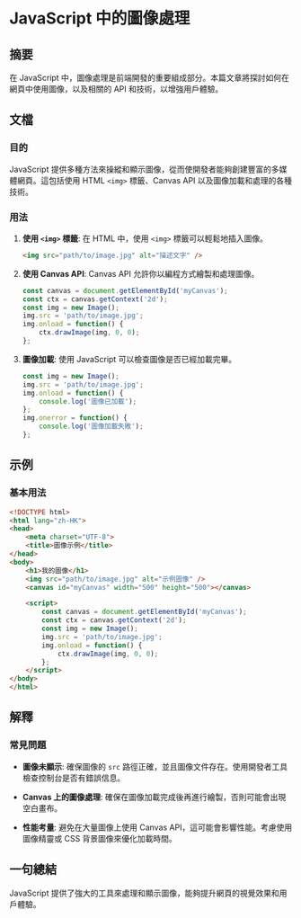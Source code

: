 <!--
Meta Description: # JavaScript 中的圖像處理 ## 摘要 在 JavaScript 中，圖像處理是前端開發的重要組成部分。本篇文章將探討如何在網頁中使用圖像，以及相關的 API 和技術，以增強用戶體驗。 ## 文檔 ### 目的 JavaScript 提供多種方法來操縱和顯示圖像，從而使開發者能夠創建豐富...
Meta Keywords: img, canvas, image, javascript, html
-->

# JavaScript 中的圖像處理

## 摘要
在 JavaScript 中，圖像處理是前端開發的重要組成部分。本篇文章將探討如何在網頁中使用圖像，以及相關的 API 和技術，以增強用戶體驗。

## 文檔
### 目的
JavaScript 提供多種方法來操縱和顯示圖像，從而使開發者能夠創建豐富的多媒體網頁。這包括使用 HTML `<img>` 標籤、Canvas API 以及圖像加載和處理的各種技術。

### 用法
1. **使用 `<img>` 標籤**:
   在 HTML 中，使用 `<img>` 標籤可以輕鬆地插入圖像。
   ```html
   <img src="path/to/image.jpg" alt="描述文字" />
   ```

2. **使用 Canvas API**:
   Canvas API 允許你以編程方式繪製和處理圖像。
   ```javascript
   const canvas = document.getElementById('myCanvas');
   const ctx = canvas.getContext('2d');
   const img = new Image();
   img.src = 'path/to/image.jpg';
   img.onload = function() {
       ctx.drawImage(img, 0, 0);
   };
   ```

3. **圖像加載**:
   使用 JavaScript 可以檢查圖像是否已經加載完畢。
   ```javascript
   const img = new Image();
   img.src = 'path/to/image.jpg';
   img.onload = function() {
       console.log('圖像已加載');
   };
   img.onerror = function() {
       console.log('圖像加載失敗');
   };
   ```

## 示例
### 基本用法
```html
<!DOCTYPE html>
<html lang="zh-HK">
<head>
    <meta charset="UTF-8">
    <title>圖像示例</title>
</head>
<body>
    <h1>我的圖像</h1>
    <img src="path/to/image.jpg" alt="示例圖像" />
    <canvas id="myCanvas" width="500" height="500"></canvas>

    <script>
        const canvas = document.getElementById('myCanvas');
        const ctx = canvas.getContext('2d');
        const img = new Image();
        img.src = 'path/to/image.jpg';
        img.onload = function() {
            ctx.drawImage(img, 0, 0);
        };
    </script>
</body>
</html>
```

## 解釋
### 常見問題
- **圖像未顯示**:
  確保圖像的 `src` 路徑正確，並且圖像文件存在。使用開發者工具檢查控制台是否有錯誤信息。

- **Canvas 上的圖像處理**:
  確保在圖像加載完成後再進行繪製，否則可能會出現空白畫布。

- **性能考量**:
  避免在大量圖像上使用 Canvas API，這可能會影響性能。考慮使用圖像精靈或 CSS 背景圖像來優化加載時間。

## 一句總結
JavaScript 提供了強大的工具來處理和顯示圖像，能夠提升網頁的視覺效果和用戶體驗。